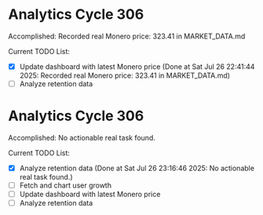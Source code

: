 # Analytics Cycle 306

Accomplished: Recorded real Monero price: 323.41 in MARKET_DATA.md

Current TODO List:

- [x] Update dashboard with latest Monero price  (Done at Sat Jul 26 22:41:44 2025: Recorded real Monero price: 323.41 in MARKET_DATA.md)
- [ ] Analyze retention data

# Analytics Cycle 306

Accomplished: No actionable real task found.

Current TODO List:

- [x] Analyze retention data  (Done at Sat Jul 26 23:16:46 2025: No actionable real task found.)
- [ ] Fetch and chart user growth
- [ ] Update dashboard with latest Monero price
- [ ] Analyze retention data